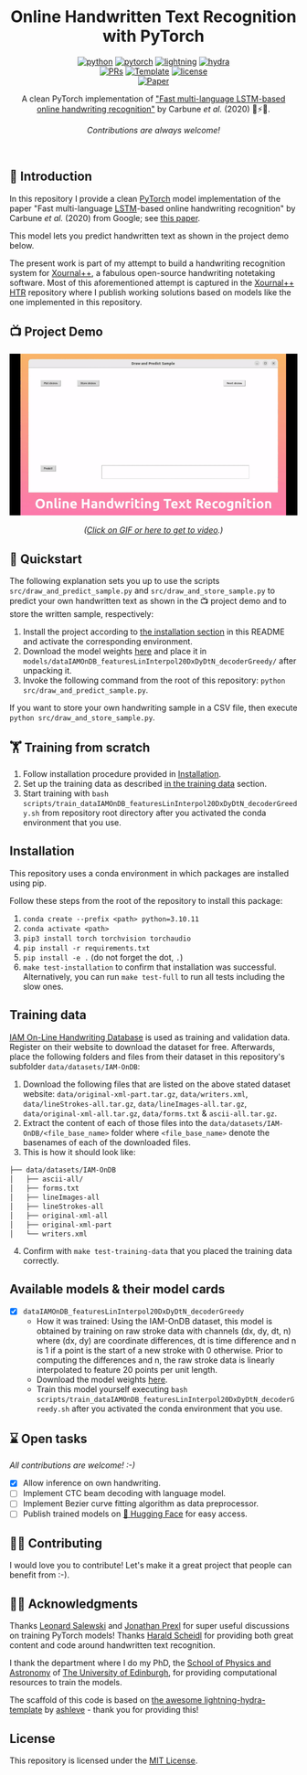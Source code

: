 <div align="center">

# Online Handwritten Text Recognition with PyTorch

[![python](https://img.shields.io/badge/-Python_3.10-blue?logo=python&logoColor=white)](https://github.com/pre-commit/pre-commit)
[![pytorch](https://img.shields.io/badge/PyTorch_2.0+-ee4c2c?logo=pytorch&logoColor=white)](https://pytorch.org/get-started/locally/)
[![lightning](https://img.shields.io/badge/-Lightning_2.0+-792ee5?logo=pytorchlightning&logoColor=white)](https://pytorchlightning.ai/)
[![hydra](https://img.shields.io/badge/Config-Hydra_1.3-89b8cd)](https://hydra.cc/) <br>
[![PRs](https://img.shields.io/badge/PRs-welcome-brightgreen.svg)](https://github.com/ashleve/lightning-hydra-template/pulls)
<a href="https://github.com/ashleve/lightning-hydra-template"><img alt="Template" src="https://img.shields.io/badge/-Lightning--Hydra--Template-017F2F?style=flat&logo=github&labelColor=gray"></a>
[![license](https://img.shields.io/badge/License-MIT-green.svg?labelColor=gray)](#license) <br>
[![Paper](http://img.shields.io/badge/paper-Carbune_et_al._(2020)-B31B1B.svg)](https://doi.org/10.1007/s10032-020-00350-4)

A clean PyTorch implementation of ["Fast multi-language LSTM-based online handwriting recognition"](https://doi.org/10.1007/s10032-020-00350-4) by Carbune *et al.* (2020) 🚀⚡🔥.<br>

_Contributions are always welcome!_

</div>

<br>

## 📌 Introduction

In this repository I provide a clean [PyTorch](https://pytorch.org/) model implementation of the paper "Fast multi-language [LSTM](https://en.wikipedia.org/wiki/Long_short-term_memory)-based online handwriting recognition" by Carbune *et al.* (2020) from Google; see [this paper](http://doi.org/10.1007/s10032-020-00350-4).

This model lets you predict handwritten text as shown in the project demo below.

The present work is part of my attempt to build a handwriting recognition system for [Xournal++](https://github.com/xournalpp/xournalpp), a fabulous open-source handwriting notetaking software. Most of this aforementioned attempt is captured in the [Xournal++ HTR](https://github.com/PellelNitram/xournalpp_htr) repository where I publish working solutions based on models like the one implemented in this repository.

## 📺 Project Demo

<div align="center">

<a href="https://youtu.be/H62bjwNkMvc?utm_source=github&utm_medium=readme&utm_campaign=github_readme">
    <img src="docs/static/demo.gif" width="700">
</a>

*([Click on GIF or here to get to video](https://youtu.be/H62bjwNkMvc?utm_source=github&utm_medium=readme&utm_campaign=github_readme).)*

</div>

## 🚀 Quickstart

The following explanation sets you up to use the scripts `src/draw_and_predict_sample.py` and `src/draw_and_store_sample.py` to predict your own handwritten text as shown in the 📺 project demo and to store the written sample, respectively:

1. Install the project according to [the installation section](#installation) in this README and activate the corresponding environment.
2. Download the model weights [here](https://lellep.xyz/blog/online-htr.html?utm_campaign=githubWeights#the-model-weights) and place it in `models/dataIAMOnDB_featuresLinInterpol20DxDyDtN_decoderGreedy/` after unpacking it.
3. Invoke the following command from the root of this repository: `python src/draw_and_predict_sample.py`.

If you want to store your own handwriting sample in a CSV file, then execute `python src/draw_and_store_sample.py`.

## 🏋️ Training from scratch

1. Follow installation procedure provided in [Installation](#installation).
2. Set up the training data as described [in the training data](#training-data) section.
3. Start training with `bash scripts/train_dataIAMOnDB_featuresLinInterpol20DxDyDtN_decoderGreedy.sh` from repository root directory after you activated the conda environment that you use.

## Installation

This repository uses a conda environment in which packages are installed using pip.

Follow these steps from the root of the repository to install this package:

1. `conda create --prefix <path> python=3.10.11`
2. `conda activate <path>`
3. `pip3 install torch torchvision torchaudio`
4. `pip install -r requirements.txt`
5. `pip install -e .` (do not forget the dot, `.`)
6. `make test-installation` to confirm that installation was successful. Alternatively, you can run `make test-full` to run all tests including the slow ones.

## Training data

[IAM On-Line Handwriting Database](https://fki.tic.heia-fr.ch/databases/iam-on-line-handwriting-database) is used as training and validation data. Register on their website to download the dataset for free. Afterwards, place the following folders and files from their dataset in this repository's subfolder `data/datasets/IAM-OnDB`:

1. Download the following files that are listed on the above stated dataset website: `data/original-xml-part.tar.gz`, `data/writers.xml`, `data/lineStrokes-all.tar.gz`, `data/lineImages-all.tar.gz`, `data/original-xml-all.tar.gz`, `data/forms.txt` & `ascii-all.tar.gz`.
2. Extract the content of each of those files into the `data/datasets/IAM-OnDB/<file_base_name>` folder where `<file_base_name>` denote the basenames of each of the downloaded files.
3. This is how it should look like:

```
├── data/datasets/IAM-OnDB
│   ├── ascii-all/
│   ├── forms.txt
│   ├── lineImages-all
│   ├── lineStrokes-all
│   ├── original-xml-all
│   ├── original-xml-part
│   └── writers.xml
```

4. Confirm with `make test-training-data` that you placed the training data correctly.

## Available models & their model cards

- [x] `dataIAMOnDB_featuresLinInterpol20DxDyDtN_decoderGreedy`
  - How it was trained: Using the IAM-OnDB dataset, this model is obtained by training on raw stroke data with channels (dx, dy, dt, n) where (dx, dy) are coordinate differences, dt is time difference and n is 1 if a point is the start of a new stroke with 0 otherwise. Prior to computing the differences and n, the raw stroke data is linearly interpolated to feature 20 points per unit length.
  - Download the model weights [here](http://lellep.xyz/blog/online-htr.html#download_weights).
  - Train this model yourself executing `bash scripts/train_dataIAMOnDB_featuresLinInterpol20DxDyDtN_decoderGreedy.sh` after you activated the conda environment that you use.

## ⌛ Open tasks

*All contributions are welcome! :-)*

- [x] Allow inference on own handwriting.
- [ ] Implement CTC beam decoding with language model.
- [ ] Implement Bezier curve fitting algorithm as data preprocessor.
- [ ] Publish trained models on [🤗 Hugging Face](https://huggingface.co/) for easy access.

## 👩‍💻 Contributing

I would love you to contribute! Let's make it a great project that people can benefit from :-).

## 🙏🏼 Acknowledgments

Thanks [Leonard Salewski](https://twitter.com/l_salewski) and [Jonathan Prexl](https://scholar.google.de/citations?user=pqep1wkAAAAJ&hl=de) for super useful discussions on training PyTorch models! Thanks [Harald Scheidl](https://githubharald.github.io/) for providing both great content and code around handwritten text recognition.

I thank the department where I do my PhD, the [School of Physics and Astronomy](https://www.ph.ed.ac.uk/) of [The University of Edinburgh](https://www.ed.ac.uk/), for providing computational resources to train the models.

The scaffold of this code is based on [the awesome lightning-hydra-template](https://github.com/ashleve/lightning-hydra-template) by [ashleve](https://github.com/ashleve) - thank you for providing this!

## License

This repository is licensed under the [MIT License](LICENSE.md).
